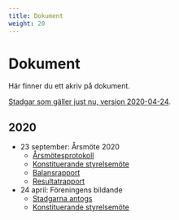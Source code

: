 ```yaml
---
title: Dokument
weight: 20
---
```


# Dokument

Här finner du ett akriv på dokument.

[Stadgar som gäller just nu, version 2020-04-24](/documents/2020/stadgar-2020-04-24.pdf).

## 2020

* 23 september: Årsmöte 2020
  * [Årsmötesprotokoll](/documents/2020/arsmote-2020.pdf)
  * [Konstituerande styrelsemöte](/documents/2020/konstituerande-styrelsemote-2020-09-23.pdf)
  * [Balansrapport](/documents/2020/Balansrapport%202020-05-04-2020-06-30.pdf)
  * [Resultatrapport](/documents/2020/Resultatrapport%202020-05-04-2020-06-30.pdf)
* 24 april: Föreningens bildande
  * [Stadgarna antogs](/documents/2020/stadgar-2020-04-24.pdf)
  * [Konstituerande styrelsemöte](/documents/2020/konstituerande-styrelsemote-2020-04-24.pdf)
